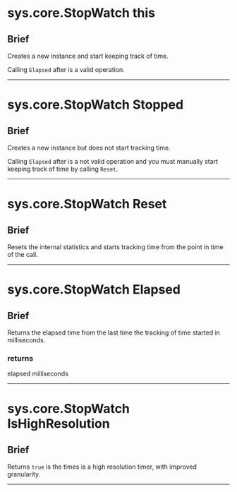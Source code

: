 sys.core.StopWatch this
=
## Brief
Creates a new instance and start keeping track of time.

Calling `Elapsed` after is a valid operation.

***

sys.core.StopWatch Stopped
=
## Brief
Creates a new instance but does not start tracking time.

Calling `Elapsed` after is a not valid operation and you must manually start keeping track of time by calling `Reset`.

***

sys.core.StopWatch Reset
=
## Brief
Resets the internal statistics and starts tracking time from the point in time of the call.

***

sys.core.StopWatch Elapsed
=
## Brief
Returns the elapsed time from the last time the tracking of time started in milliseconds.

### returns
elapsed milliseconds
***

sys.core.StopWatch IsHighResolution
=
## Brief
Returns `true` is the times is a high resolution timer, with improved granularity.

***

